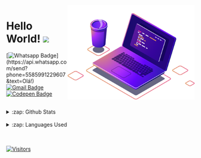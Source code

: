 <img align="right" src="img-readme.png" width="340"/>

# Hello World! <img src="https://media.giphy.com/media/hvRJCLFzcasrR4ia7z/giphy.gif" width="30px">

[![Whatsapp Badge](https://img.shields.io/badge/-Whatsapp-4CA143?style=flat-square&labelColor=4CA143&logo=whatsapp&logoColor=white&link=https://api.whatsapp.com/send?phone=5585991229607&text=Olá!)](https://api.whatsapp.com/send?phone=5585991229607&text=Olá!)
[![Gmail Badge](https://img.shields.io/badge/-Gmail-c14438?style=flat-square&logo=Gmail&logoColor=white&link=mailto:info.kaiky@gmail.com)](mailto:info.kaiky@gmail.com)
[![Codepen Badge](https://img.shields.io/badge/-Codepen-black?style=flat-square&logo=Codepen&logoColor=white&link=https://codepen.io/kaikysantos/)](https://codepen.io/kaikysantos/)

<br />

<details>
  <summary>:zap: Github Stats</summary>
  <img src="https://github-readme-stats.vercel.app/api?username=KaikySantos&&show_icons=true&title_color=222222&icon_color=03A87C&text_color=333333&bg_color=ffffff">
</details>

<br/>

<details>
  <summary>:zap: Languages Used</summary>
  <img src="https://github-readme-stats.vercel.app/api/top-langs/?username=KaikySantos&layout=compact&bg_color=ffffff&text_color=333333">
</details>
<br/>

<br />

[![Visitors](https://visitor-badge.glitch.me/badge?page_id=github/KaikySantos)](https://github.com/KaikySantos)
